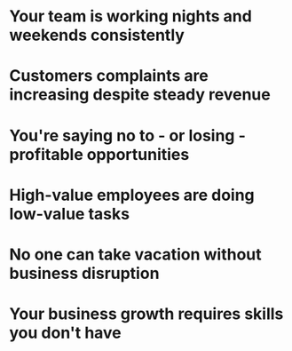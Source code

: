 # Your team is working nights and weekends consistently
# Customers complaints are increasing despite steady revenue
# You're saying no to - or losing - profitable opportunities
# High-value employees are doing low-value tasks
# No one can take vacation without business disruption
# Your business growth requires skills you don't have